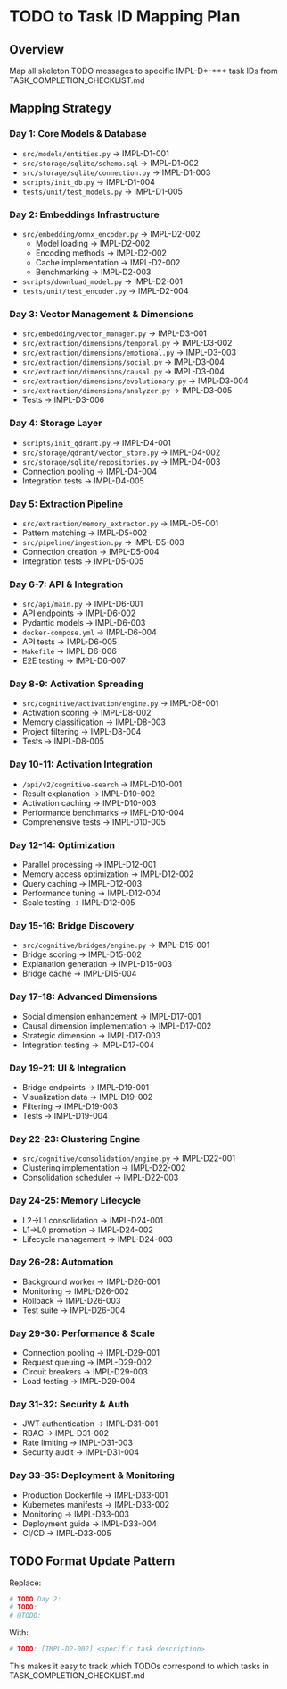 # TODO to Task ID Mapping Plan

## Overview
Map all skeleton TODO messages to specific IMPL-D*-*** task IDs from TASK_COMPLETION_CHECKLIST.md

## Mapping Strategy

### Day 1: Core Models & Database
- `src/models/entities.py` → IMPL-D1-001
- `src/storage/sqlite/schema.sql` → IMPL-D1-002
- `src/storage/sqlite/connection.py` → IMPL-D1-003
- `scripts/init_db.py` → IMPL-D1-004
- `tests/unit/test_models.py` → IMPL-D1-005

### Day 2: Embeddings Infrastructure
- `src/embedding/onnx_encoder.py` → IMPL-D2-002
  - Model loading → IMPL-D2-002
  - Encoding methods → IMPL-D2-002
  - Cache implementation → IMPL-D2-002
  - Benchmarking → IMPL-D2-003
- `scripts/download_model.py` → IMPL-D2-001
- `tests/unit/test_encoder.py` → IMPL-D2-004

### Day 3: Vector Management & Dimensions
- `src/embedding/vector_manager.py` → IMPL-D3-001
- `src/extraction/dimensions/temporal.py` → IMPL-D3-002
- `src/extraction/dimensions/emotional.py` → IMPL-D3-003
- `src/extraction/dimensions/social.py` → IMPL-D3-004
- `src/extraction/dimensions/causal.py` → IMPL-D3-004
- `src/extraction/dimensions/evolutionary.py` → IMPL-D3-004
- `src/extraction/dimensions/analyzer.py` → IMPL-D3-005
- Tests → IMPL-D3-006

### Day 4: Storage Layer
- `scripts/init_qdrant.py` → IMPL-D4-001
- `src/storage/qdrant/vector_store.py` → IMPL-D4-002
- `src/storage/sqlite/repositories.py` → IMPL-D4-003
- Connection pooling → IMPL-D4-004
- Integration tests → IMPL-D4-005

### Day 5: Extraction Pipeline
- `src/extraction/memory_extractor.py` → IMPL-D5-001
- Pattern matching → IMPL-D5-002
- `src/pipeline/ingestion.py` → IMPL-D5-003
- Connection creation → IMPL-D5-004
- Integration tests → IMPL-D5-005

### Day 6-7: API & Integration
- `src/api/main.py` → IMPL-D6-001
- API endpoints → IMPL-D6-002
- Pydantic models → IMPL-D6-003
- `docker-compose.yml` → IMPL-D6-004
- API tests → IMPL-D6-005
- `Makefile` → IMPL-D6-006
- E2E testing → IMPL-D6-007

### Day 8-9: Activation Spreading
- `src/cognitive/activation/engine.py` → IMPL-D8-001
- Activation scoring → IMPL-D8-002
- Memory classification → IMPL-D8-003
- Project filtering → IMPL-D8-004
- Tests → IMPL-D8-005

### Day 10-11: Activation Integration
- `/api/v2/cognitive-search` → IMPL-D10-001
- Result explanation → IMPL-D10-002
- Activation caching → IMPL-D10-003
- Performance benchmarks → IMPL-D10-004
- Comprehensive tests → IMPL-D10-005

### Day 12-14: Optimization
- Parallel processing → IMPL-D12-001
- Memory access optimization → IMPL-D12-002
- Query caching → IMPL-D12-003
- Performance tuning → IMPL-D12-004
- Scale testing → IMPL-D12-005

### Day 15-16: Bridge Discovery
- `src/cognitive/bridges/engine.py` → IMPL-D15-001
- Bridge scoring → IMPL-D15-002
- Explanation generation → IMPL-D15-003
- Bridge cache → IMPL-D15-004

### Day 17-18: Advanced Dimensions
- Social dimension enhancement → IMPL-D17-001
- Causal dimension implementation → IMPL-D17-002
- Strategic dimension → IMPL-D17-003
- Integration testing → IMPL-D17-004

### Day 19-21: UI & Integration
- Bridge endpoints → IMPL-D19-001
- Visualization data → IMPL-D19-002
- Filtering → IMPL-D19-003
- Tests → IMPL-D19-004

### Day 22-23: Clustering Engine
- `src/cognitive/consolidation/engine.py` → IMPL-D22-001
- Clustering implementation → IMPL-D22-002
- Consolidation scheduler → IMPL-D22-003

### Day 24-25: Memory Lifecycle
- L2→L1 consolidation → IMPL-D24-001
- L1→L0 promotion → IMPL-D24-002
- Lifecycle management → IMPL-D24-003

### Day 26-28: Automation
- Background worker → IMPL-D26-001
- Monitoring → IMPL-D26-002
- Rollback → IMPL-D26-003
- Test suite → IMPL-D26-004

### Day 29-30: Performance & Scale
- Connection pooling → IMPL-D29-001
- Request queuing → IMPL-D29-002
- Circuit breakers → IMPL-D29-003
- Load testing → IMPL-D29-004

### Day 31-32: Security & Auth
- JWT authentication → IMPL-D31-001
- RBAC → IMPL-D31-002
- Rate limiting → IMPL-D31-003
- Security audit → IMPL-D31-004

### Day 33-35: Deployment & Monitoring
- Production Dockerfile → IMPL-D33-001
- Kubernetes manifests → IMPL-D33-002
- Monitoring → IMPL-D33-003
- Deployment guide → IMPL-D33-004
- CI/CD → IMPL-D33-005

## TODO Format Update Pattern

Replace:
```python
# TODO Day 2:
# TODO:
# @TODO:
```

With:
```python
# TODO: [IMPL-D2-002] <specific task description>
```

This makes it easy to track which TODOs correspond to which tasks in TASK_COMPLETION_CHECKLIST.md